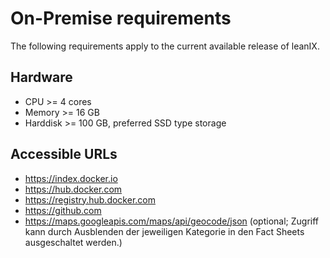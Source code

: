 # On-Premise requirements

The following requirements apply to the current available release of leanIX.

## Hardware

* CPU >= 4 cores
*	Memory >= 16 GB
*	Harddisk >= 100 GB, preferred SSD type storage

## Accessible URLs

* https://index.docker.io
* https://hub.docker.com
* https://registry.hub.docker.com
* https://github.com
* https://maps.googleapis.com/maps/api/geocode/json (optional; Zugriff kann durch Ausblenden der jeweiligen Kategorie in den Fact Sheets ausgeschaltet werden.)

